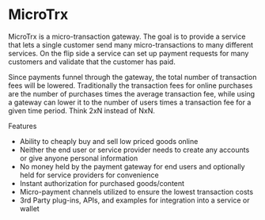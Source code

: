 MicroTrx
========

MicroTrx is a micro-transaction gateway.  The goal is to provide a service that lets a single customer send many micro-transactions to many different services.  On the flip side a service can set up payment requests for many customers and validate that the customer has paid.

Since payments funnel through the gateway, the total number of transaction fees will be lowered.  Traditionally the transaction fees for online purchases are the number of purchases times the average transaction fee, while using a gateway can lower it to the number of users times a transaction fee for a given time period.  Think 2xN instead of NxN.

Features
- Ability to cheaply buy and sell low priced goods online 
- Neither the end user or service provider needs to create any accounts or give anyone personal information
- No money held by the payment gateway for end users and optionally held for service providers for convenience
- Instant authorization for purchased goods/content
- Micro-payment channels utilized to ensure the lowest transaction costs
- 3rd Party plug-ins, APIs, and examples for integration into a service or wallet
